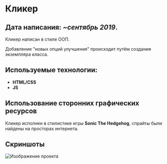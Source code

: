 # Кликер

## Дата написания: *~сентябрь 2019*.

Кликер написан в стиле ООП.

Добавление "новых опций улучшения" происходит путём создания экземпляра класса.


## Используемые технологии:

- **HTML/CSS**
- **JS**

## Использование сторонних графических ресурсов

Кликер исполнен в стилистике игры **Sonic The Hedgehog**, спрайты были найдены на просторах интернета.

## Скриншоты

![Изображение проекта](https://i.ibb.co/pKQj8WG/1.png)